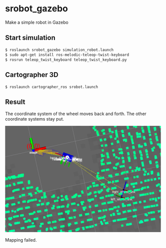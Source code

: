 # srobot_gazebo
Make a simple robot in Gazebo


## Start simulation
~~~shell
$ roslaunch srobot_gazebo simulation_robot.launch 
$ sudo apt-get install ros-melodic-teleop-twist-keyboard
$ rosrun teleop_twist_keyboard teleop_twist_keyboard.py 
~~~
## Cartographer 3D
~~~shell
$ roslaunch cartographer_ros srobot.launch
~~~

## Result
The coordinate system of the wheel moves back and forth.
The other coordinate systems stay put. 


<p>
   <a align="left" href="https://github.com/AntarcticaSkj/srobot_gazebo/blob/main/bad_result_rviz.png" target="_blank">
   <img width="800" src="https://github.com/AntarcticaSkj/srobot_gazebo/blob/main/bad_result_rviz.png"></a>
</p>

Mapping failed.
